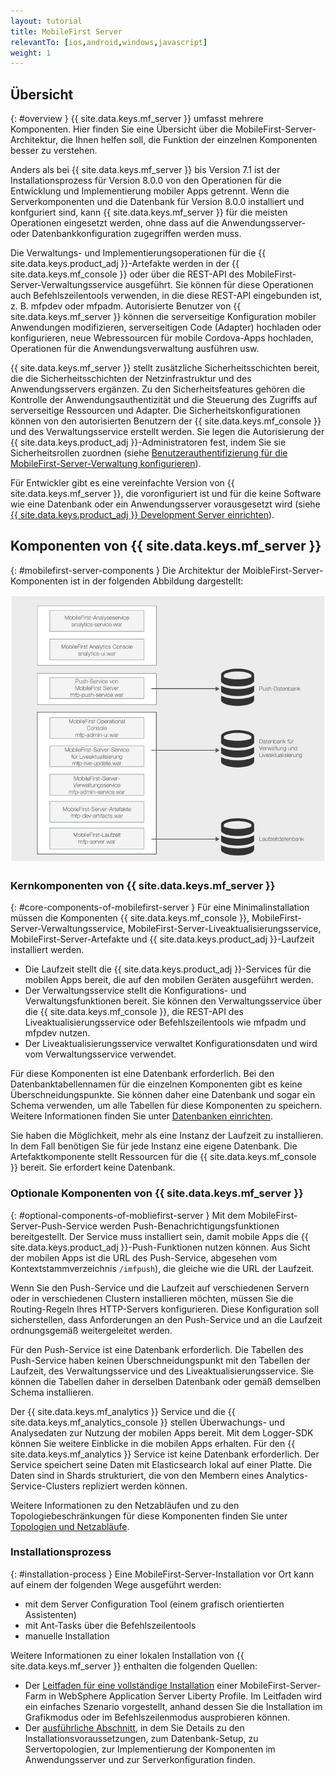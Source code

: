 ```yaml
---
layout: tutorial
title: MobileFirst Server
relevantTo: [ios,android,windows,javascript]
weight: 1
---
```

<!-- NLS_CHARSET=UTF-8 -->
## Übersicht
{: #overview }
{{ site.data.keys.mf_server }} umfasst mehrere Komponenten. Hier finden Sie eine Übersicht über die
MobileFirst-Server-Architektur, die Ihnen helfen soll, die Funktion der einzelnen Komponenten besser zu verstehen. 

Anders als bei {{ site.data.keys.mf_server }} bis Version 7.1
ist der Installationsprozess für Version 8.0.0 von den Operationen für die Entwicklung und Implementierung mobiler Apps getrennt. Wenn die Serverkomponenten und die Datenbank für Version
8.0.0 installiert und konfguriert sind, kann
{{ site.data.keys.mf_server }} für die meisten Operationen eingesetzt werden, ohne dass
auf die Anwendungsserver- oder Datenbankkonfiguration zugegriffen werden muss. 

Die Verwaltungs- und Implementierungsoperationen für
die {{ site.data.keys.product_adj }}-Artefakte werden in der
{{ site.data.keys.mf_console }} oder über die REST-API des
MobileFirst-Server-Verwaltungsservice ausgeführt. Sie können für diese Operationen auch Befehlszeilentools verwenden, in die diese REST-API eingebunden ist, z. B.
mfpdev oder mfpadm. Autorisierte Benutzer von
{{ site.data.keys.mf_server }}
können die serverseitige Konfiguration mobiler Anwendungen modifizieren, serverseitigen Code (Adapter)
hochladen oder konfigurieren, neue Webressourcen für mobile Cordova-Apps hochladen, Operationen für die Anwendungsverwaltung ausführen usw. 

{{ site.data.keys.mf_server }} stellt zusätzliche Sicherheitsschichten bereit, die
die Sicherheitsschichten der Netzinfrastruktur und des
Anwendungsservers ergänzen. Zu den Sicherheitsfeatures gehören die Kontrolle der Anwendungsauthentizität
und die Steuerung des Zugriffs auf serverseitige Ressourcen und Adapter. Die Sicherheitskonfigurationen können von den autorisierten Benutzern der
{{ site.data.keys.mf_console }} und des Verwaltungsservice erstellt werden. Sie legen die
Autorisierung der {{ site.data.keys.product_adj }}-Administratoren fest, indem Sie sie
Sicherheitsrollen zuordnen (siehe
[Benutzerauthentifizierung für die MobileFirst-Server-Verwaltung konfigurieren](../../../installation-configuration/production/server-configuration)). 

Für Entwickler gibt es eine vereinfachte Version von
{{ site.data.keys.mf_server }}, die voronfiguriert ist und für die keine Software
wie eine Datenbank oder ein Anwendungsserver
vorausgesetzt wird (siehe [{{ site.data.keys.product_adj }} Development Server einrichten](../../../installation-configuration/development)). 

## Komponenten von {{ site.data.keys.mf_server }}
{: #mobilefirst-server-components }
Die Architektur der MoibleFirst-Server-Komponenten ist in der folgenden Abbildung
dargestellt: 

![Komponenten von {{ site.data.keys.mf_server }}](server_components.jpg)

### Kernkomponenten von {{ site.data.keys.mf_server }}
{: #core-components-of-mobilefirst-server }
Für eine Minimalinstallation müssen die Komponenten {{ site.data.keys.mf_console }}, MobileFirst-Server-Verwaltungsservice,
MobileFirst-Server-Liveaktualisierungsservice, MobileFirst-Server-Artefakte und
{{ site.data.keys.product_adj }}-Laufzeit installiert werden.  

* Die Laufzeit
stellt die {{ site.data.keys.product_adj }}-Services für die mobilen Apps bereit, die auf den mobilen
Geräten ausgeführt werden. 
* Der Verwaltungsservice stellt die Konfigurations- und Verwaltungsfunktionen bereit. Sie können den Verwaltungsservice über
die {{ site.data.keys.mf_console }}, die REST-API des Liveaktualisierungsservice
oder Befehlszeilentools wie mfpadm und
mfpdev nutzen.  
* Der Liveaktualisierungsservice verwaltet Konfigurationsdaten und wird vom Verwaltungsservice verwendet. 

Für diese Komponenten ist eine
Datenbank erforderlich. Bei den Datenbanktabellennamen für die einzelnen Komponenten gibt es keine Überschneidungspunkte. Sie können daher
eine Datenbank und sogar ein Schema verwenden, um alle Tabellen für diese Komponenten zu speichern. Weitere Informationen finden Sie unter
[Datenbanken einrichten](../../../installation-configuration/production/server-configuration). 

Sie haben die Möglichkeit, mehr als eine Instanz der Laufzeit
zu installieren. In dem Fall benötigen Sie für jede Instanz eine eigene Datenbank. Die Artefaktkomponente stellt Ressourcen für die
{{ site.data.keys.mf_console }} bereit. Sie erfordert keine Datenbank. 

### Optionale Komponenten von {{ site.data.keys.mf_server }}
{: #optional-components-of-mobliefirst-server }
Mit dem MobileFirst-Server-Push-Service werden Push-Benachrichtigungsfunktionen bereitgestellt. Der Service muss installiert sein, damit mobile Apps
die {{ site.data.keys.product_adj }}-Push-Funktionen nutzen können. Aus Sicht der mobilen Apps ist die URL des
Push-Service, abgesehen vom Kontextstammverzeichnis `/imfpush`), die gleiche wie die URL der Laufzeit. 

Wenn Sie den Push-Service
und die Laufzeit auf verschiedenen Servern oder in verschiedenen Clustern installieren möchten, müssen Sie die Routing-Regeln Ihres HTTP-Servers
konfigurieren. Diese Konfiguration soll sicherstellen, dass Anforderungen an den Push-Service und an die Laufzeit ordnungsgemäß weitergeleitet werden.  

Für den Push-Service ist eine
Datenbank erforderlich. Die Tabellen des Push-Service haben keinen Überschneidungspunkt mit den Tabellen der Laufzeit, des Verwaltungsservice und des
Liveaktualisierungsservice. Sie können die Tabellen daher in derselben Datenbank oder gemäß demselben Schema installieren. 

Der {{ site.data.keys.mf_analytics }}
Service und die {{ site.data.keys.mf_analytics_console }}
stellen Überwachungs- und Analysedaten zur Nutzung der mobilen Apps bereit. Mit dem
Logger-SDK können Sie weitere Einblicke in die mobilen
Apps erhalten.
Für den {{ site.data.keys.mf_analytics }}
Service ist keine Datenbank erforderlich. Der Service speichert seine Daten mit
Elasticsearch lokal auf einer Platte. Die Daten sind in Shards strukturiert, die von den Membern eines Analytics-Service-Clusters
repliziert werden können.

Weitere Informationen zu den Netzabläufen und zu den Topologiebeschränkungen für diese Komponenten finden Sie unter
[Topologien und Netzabläufe](../../../installation-configuration/production/server-configuration). 

### Installationsprozess
{: #installation-process }
Eine MobileFirst-Server-Installation vor Ort kann auf einem der folgenden Wege ausgeführt werden: 

* mit dem Server Configuration Tool (einem grafisch orientierten Assistenten)
* mit Ant-Tasks über die Befehlszeilentools
* manuelle Installation

Weitere Informationen zu einer lokalen Installation von {{ site.data.keys.mf_server }} enthalten die folgenden Quellen: 

* Der [Leitfaden für eine vollständige Installation](../../../installation-configuration/production/) einer
MobileFirst-Server-Farm in WebSphere Application Server Liberty Profile. Im Leitfaden wird ein einfaches Szenario vorgestellt, anhand dessen Sie die Installation im Grafikmodus oder im Befehlszeilenmodus
ausprobieren können. 
* Der [ausführliche Abschnitt](../../../installation-configuration/production/), in dem Sie Details zu den Installationsvoraussetzungen, zum Datenbank-Setup, zu Servertopologien, zur Implementierung der Komponenten im Anwendungsserver
und zur Serverkonfiguration finden. 

